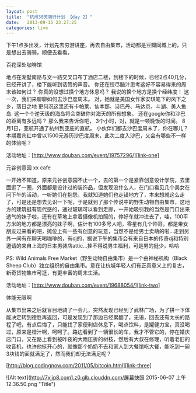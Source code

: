 ```yaml
---
layout: post
title:  "杭州30天骑行计划 【day 2】"
date:   2013-09-15 23:27:25
categories: live
---
```


下午1点多出发，计划先去穷游讲座，再去自由集市，活动都是豆瓣同城上的，只是想出去骑骑，顺便去看看。

百花深处咖啡馆

地点在湖墅南路与文一路交叉口布丁酒店二楼，到楼下的时候，已经2点40几分，已经开讲了，楼下能听到话筒的声音。
你还在绞尽脑汁思考这好不容易得来的周末该如何过？
你真的没想过换个地方休息吗？
我说的换个地方是换个经纬度！
这一次，我们来聊聊如何去沙巴度周末。
对，她就是美国女作家安琪笔下的风下之乡，落日之地
更何况这里还有卡帕莱、仙本那、诗巴丹、马达京、斗湖、美人鱼岛.
这一个个逆天级的海岛将会突破你对海天的所有想象。
还在google你和沙巴的距离有多远吗？
那么我来告诉你吧，
3个小时，对，就是一顿晚饭的时间。
8月1日，亚航开通了杭州到亚庇的直航。
小伙伴们都去沙巴度周末了，你在哪儿？
本期嘉宾红中曾以1500元游历沙巴度周末，此次二度入沙巴，又会有哪些不一样的体验呢？

活动地址：[http://www.douban.com/event/19757296/][link-one]

元谷创意园 xx cafe

一开始不知道，原来元谷创意园不止一个，去的第一个是紧靠创意设计学院，去里面逛了一圈，外面都是设计过的装饰品，但发现没什么人，在门口看见几个美女在问下午的活动，一听她们在抱怨，我就知道她们也走错地方了，本来想就这么走了，可是还是想去见识一下呢，于是就到了那个传说中的野生动物自由集市，这地方的建筑挺有现代感的，通过玻璃可以看到走廊，一开始吸引我的当然是门口出来透气的妹子啦，还有在草地上拿着摄像机拍照的，停好车就冲进去了，哇，100平方米的地方都是漂亮的妹子啊，估计有100多号人吧，零星有几个帅哥，都是带女朋友过来看的吧，摊位上有一些有创意的玩意，当然不是给男士卖萌的啦...走到另外一间有在聊天喝咖啡的，有dj的，据说下午的集市会有来自日本的传奇dj和特别邀请的来自上海的日本男装店attic...挂不得说男生福利，可是男的挺少，哈哈

PS: Wild Animals Free Market（野生动物自由集市）是一个由神秘机构（Black Sheep Club）独立组织的自由集市。意在让杭城年轻人们有正真意义上的复古，新奇货物集市可逛，有更丰富的周末生活。

活动地址：[http://www.douban.com/event/19688054/][link-two]

体能无限啊

从集市出来之后就盲目地骑了一会儿，突然发现已经到了武林广场，为了拼一下体能决定转到德胜再返回，可是发现到了那边已经累翻了，无语，回去还有太长的路程了吧，有点后悔了，只能找了家便利店休息下，喝点饮料，是罐健力宝，真没喝过，原来是橙汁啊，呵呵了。路边看到了一辆很长的车，我才不管它的，停在婚庆店门口，又在路上看到被昨夜的大雨压折的树枝，然后有大叔在修理，听着老旧的收音机，也许他挺开心的，就像那个奶奶不去和家人到大餐馆吃大餐，能吃到一碗3块钱的面就满足了，然而我们却无法满足呢？

[http://blog.codingnow.com/2011/05/bitcoin.html][link-three]

![Alt text](http://7xjjp8.com1.z0.glb.clouddn.com/屏幕快照 2015-06-07 上午12.36.50.png "Title")

[link-one]: http://www.douban.com/event/19757296/
[link-two]: http://www.douban.com/event/19688054/
[link-three]: http://blog.codingnow.com/2011/05/bitcoin.html
